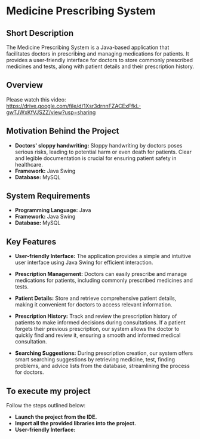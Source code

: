 # Medicine Prescribing System

## Short Description
The Medicine Prescribing System is a Java-based application that facilitates doctors in prescribing and managing medications for patients. It provides a user-friendly interface for doctors to store commonly prescribed medicines and tests, along with patient details and their prescription history.

## Overview
Please watch this video: https://drive.google.com/file/d/1Xsr3drnnFZACExFfkL-gwTJWxKfVJSZZ/view?usp=sharing 

## Motivation Behind the Project

- **Doctors' sloppy handwriting:** Sloppy handwriting by doctors poses serious risks, leading to potential harm or even death for patients. Clear and legible documentation is crucial for ensuring patient safety in healthcare.
- **Framework:** Java Swing
- **Database:** MySQL

## System Requirements

- **Programming Language:** Java
- **Framework:** Java Swing
- **Database:** MySQL

## Key Features

- **User-friendly Interface:** The application provides a simple and intuitive user interface using Java Swing for efficient interaction.

- **Prescription Management:** Doctors can easily prescribe and manage medications for patients, including commonly prescribed medicines and tests.

- **Patient Details:** Store and retrieve comprehensive patient details, making it convenient for doctors to access relevant information.

- **Prescription History:** Track and review the prescription history of patients to make informed decisions during consultations. If a patient forgets their previous prescription, our system allows the doctor to quickly find and review it, ensuring a smooth and informed medical consultation.

- **Searching Suggestions:** During prescription creation, our system offers smart searching suggestions by retrieving medicine, test, finding problems, and advice lists from the database, streamlining the process for doctors.

## To execute my project
Follow the steps outlined below:
- **Launch the project from the IDE.**
- **Import all the provided libraries into the project.**
- **User-friendly Interface:**
